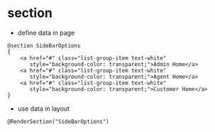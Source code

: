 # section

- define data in page

```
@section SideBarOptions
{
    <a href="#" class="list-group-item text-white"
       style="background-color: transparent;">Admin Home</a>
    <a href="#" class="list-group-item text-white"
       style="background-color: transparent;">Agent Home</a>
    <a href="#" class="list-group-item text-white"
       style="background-color: transparent;">Customer Home</a>
}
```

- use data in layout

```
@RenderSection("SideBarOptions")
```
